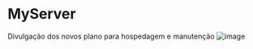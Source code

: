 # MyServer
Divulgação dos novos plano para hospedagem e manutenção
![image](https://github.com/weslleyalberto/MyServer/assets/45899117/5677f061-54a8-4012-9eed-07d58839a83f)

